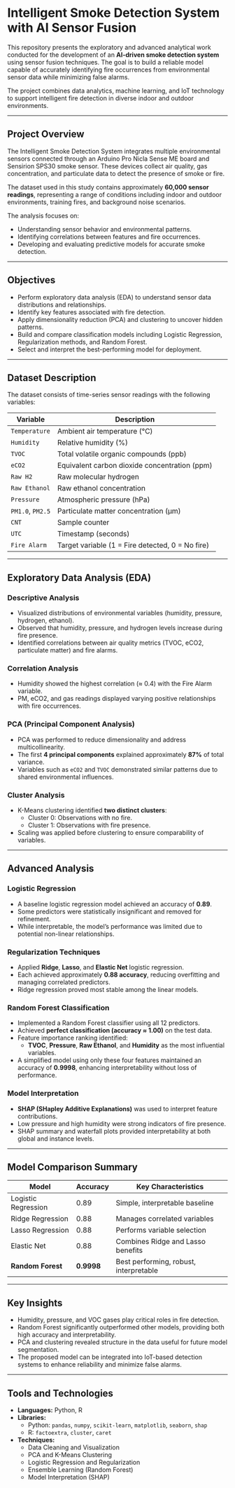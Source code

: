 # Intelligent Smoke Detection System with AI Sensor Fusion

This repository presents the exploratory and advanced analytical work conducted for the development of an **AI-driven smoke detection system** using sensor fusion techniques. The goal is to build a reliable model capable of accurately identifying fire occurrences from environmental sensor data while minimizing false alarms.

The project combines data analytics, machine learning, and IoT technology to support intelligent fire detection in diverse indoor and outdoor environments.

---

## Project Overview

The Intelligent Smoke Detection System integrates multiple environmental sensors connected through an Arduino Pro Nicla Sense ME board and Sensirion SPS30 smoke sensor. These devices collect air quality, gas concentration, and particulate data to detect the presence of smoke or fire.  

The dataset used in this study contains approximately **60,000 sensor readings**, representing a range of conditions including indoor and outdoor environments, training fires, and background noise scenarios.

The analysis focuses on:
- Understanding sensor behavior and environmental patterns.
- Identifying correlations between features and fire occurrences.
- Developing and evaluating predictive models for accurate smoke detection.

---

## Objectives

- Perform exploratory data analysis (EDA) to understand sensor data distributions and relationships.
- Identify key features associated with fire detection.
- Apply dimensionality reduction (PCA) and clustering to uncover hidden patterns.
- Build and compare classification models including Logistic Regression, Regularization methods, and Random Forest.
- Select and interpret the best-performing model for deployment.

---

## Dataset Description

The dataset consists of time-series sensor readings with the following variables:

| Variable | Description |
|-----------|--------------|
| `Temperature` | Ambient air temperature (°C) |
| `Humidity` | Relative humidity (%) |
| `TVOC` | Total volatile organic compounds (ppb) |
| `eCO2` | Equivalent carbon dioxide concentration (ppm) |
| `Raw H2` | Raw molecular hydrogen |
| `Raw Ethanol` | Raw ethanol concentration |
| `Pressure` | Atmospheric pressure (hPa) |
| `PM1.0`, `PM2.5` | Particulate matter concentration (µm) |
| `CNT` | Sample counter |
| `UTC` | Timestamp (seconds) |
| `Fire Alarm` | Target variable (1 = Fire detected, 0 = No fire) |

---

## Exploratory Data Analysis (EDA)

### Descriptive Analysis
- Visualized distributions of environmental variables (humidity, pressure, hydrogen, ethanol).
- Observed that humidity, pressure, and hydrogen levels increase during fire presence.
- Identified correlations between air quality metrics (TVOC, eCO2, particulate matter) and fire alarms.

### Correlation Analysis
- Humidity showed the highest correlation (≈ 0.4) with the Fire Alarm variable.
- PM, eCO2, and gas readings displayed varying positive relationships with fire occurrences.

### PCA (Principal Component Analysis)
- PCA was performed to reduce dimensionality and address multicollinearity.
- The first **4 principal components** explained approximately **87%** of total variance.
- Variables such as `eCO2` and `TVOC` demonstrated similar patterns due to shared environmental influences.

### Cluster Analysis
- K-Means clustering identified **two distinct clusters**:
  - Cluster 0: Observations with no fire.
  - Cluster 1: Observations with fire presence.
- Scaling was applied before clustering to ensure comparability of variables.

---

## Advanced Analysis

### Logistic Regression
- A baseline logistic regression model achieved an accuracy of **0.89**.
- Some predictors were statistically insignificant and removed for refinement.
- While interpretable, the model’s performance was limited due to potential non-linear relationships.

### Regularization Techniques
- Applied **Ridge**, **Lasso**, and **Elastic Net** logistic regression.
- Each achieved approximately **0.88 accuracy**, reducing overfitting and managing correlated predictors.
- Ridge regression proved most stable among the linear models.

### Random Forest Classification
- Implemented a Random Forest classifier using all 12 predictors.
- Achieved **perfect classification (accuracy ≈ 1.00)** on the test data.
- Feature importance ranking identified:
  - **TVOC**, **Pressure**, **Raw Ethanol**, and **Humidity** as the most influential variables.
- A simplified model using only these four features maintained an accuracy of **0.9998**, enhancing interpretability without loss of performance.

### Model Interpretation
- **SHAP (SHapley Additive Explanations)** was used to interpret feature contributions.
- Low pressure and high humidity were strong indicators of fire presence.
- SHAP summary and waterfall plots provided interpretability at both global and instance levels.

---

## Model Comparison Summary

| Model | Accuracy | Key Characteristics |
|--------|-----------|--------------------|
| Logistic Regression | 0.89 | Simple, interpretable baseline |
| Ridge Regression | 0.88 | Manages correlated variables |
| Lasso Regression | 0.88 | Performs variable selection |
| Elastic Net | 0.88 | Combines Ridge and Lasso benefits |
| **Random Forest** | **0.9998** | Best performing, robust, interpretable |

---

## Key Insights

- Humidity, pressure, and VOC gases play critical roles in fire detection.  
- Random Forest significantly outperformed other models, providing both high accuracy and interpretability.  
- PCA and clustering revealed structure in the data useful for future model segmentation.  
- The proposed model can be integrated into IoT-based detection systems to enhance reliability and minimize false alarms.

---

## Tools and Technologies

- **Languages:** Python, R  
- **Libraries:**  
  - Python: `pandas`, `numpy`, `scikit-learn`, `matplotlib`, `seaborn`, `shap`  
  - R: `factoextra`, `cluster`, `caret`  
- **Techniques:**  
  - Data Cleaning and Visualization  
  - PCA and K-Means Clustering  
  - Logistic Regression and Regularization  
  - Ensemble Learning (Random Forest)  
  - Model Interpretation (SHAP)


